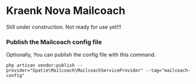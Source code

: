 # Kraenk Nova Mailcoach

Still under construction. Not ready for use yet!!!

### Publish the Mailcoach config file
Optionally, You can publish the config file with this command.
```
php artisan vendor:publish --provider="Spatie\Mailcoach\MailcoachServiceProvider" --tag="mailcoach-config"
```
